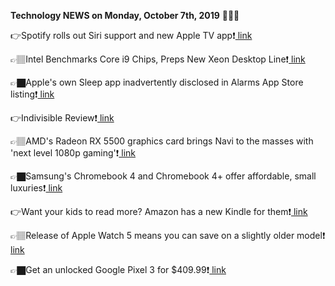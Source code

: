 <b>Technology NEWS on Monday, October 7th, 2019</b> 📡📡📡 

👉Spotify rolls out Siri support and new Apple TV app❗️<a href='https://www.google.com/url?rct=j&sa=t&url=https://www.theverge.com/2019/10/7/20902604/spotify-siri-feature-iphone-ipad-design-apple-tv-app-available&ct=ga&cd=CAIyGmVjZmViYzNiZjFkNzQyNDM6Y29tOmVuOlVT&usg=AFQjCNH0s8g9bTmdmyiNMWqDNtYUWuRWLA'> link</a>

👉🏽Intel Benchmarks Core i9 Chips, Preps New Xeon Desktop Line❗️<a href='https://www.google.com/url?rct=j&sa=t&url=https://www.pcmag.com/news/371166/intel-benchmarks-core-i9-chips-preps-new-xeon-desktop-line&ct=ga&cd=CAIyGmVjZmViYzNiZjFkNzQyNDM6Y29tOmVuOlVT&usg=AFQjCNE8mGh26fA0tw93v-mDgztxJ8eXzQ'> link</a>

👉🏿Apple's own Sleep app inadvertently disclosed in Alarms App Store listing❗️<a href='https://www.google.com/url?rct=j&sa=t&url=https://appleinsider.com/articles/19/10/07/apples-own-sleep-app-inadvertently-disclosed-in-alarms-app-store-listing&ct=ga&cd=CAIyGmVjZmViYzNiZjFkNzQyNDM6Y29tOmVuOlVT&usg=AFQjCNFeITI2YwGeXs37_WLkvPeT52r6Dg'> link</a>

👉Indivisible Review❗️<a href='https://www.google.com/url?rct=j&sa=t&url=https://www.ign.com/articles/2019/10/07/indivisible-review&ct=ga&cd=CAIyGmVjZmViYzNiZjFkNzQyNDM6Y29tOmVuOlVT&usg=AFQjCNFfYJhIX9RVYb7lT7QXVR_uDX1MBQ'> link</a>

👉🏽AMD's Radeon RX 5500 graphics card brings Navi to the masses with 'next level 1080p gaming'❗️<a href='https://www.google.com/url?rct=j&sa=t&url=https://www.pcworld.com/article/3444401/amds-radeon-rx-5500-graphics-card-specs-features.html&ct=ga&cd=CAIyGmVjZmViYzNiZjFkNzQyNDM6Y29tOmVuOlVT&usg=AFQjCNFbBkLnzRLbVJXEQDLOHfvNPRHUgg'> link</a>

👉🏿Samsung's Chromebook 4 and Chromebook 4+ offer affordable, small luxuries❗️<a href='https://www.google.com/url?rct=j&sa=t&url=https://www.pcworld.com/article/3444203/samsungs-chromebook-4-and-chromebook-4-offer-affordable-small-luxuries.html&ct=ga&cd=CAIyGmVjZmViYzNiZjFkNzQyNDM6Y29tOmVuOlVT&usg=AFQjCNHtKNZuGzFo6FGczT4SLMLcMcl63A'> link</a>

👉Want your kids to read more? Amazon has a new Kindle for them❗️<a href='https://www.google.com/url?rct=j&sa=t&url=https://www.usatoday.com/story/tech/talkingtech/2019/10/07/amazon-announces-kindle-for-kids/3863191002/&ct=ga&cd=CAIyGmVjZmViYzNiZjFkNzQyNDM6Y29tOmVuOlVT&usg=AFQjCNEGD6F8CEmqCqg0tesOm5J0B_vItw'> link</a>

👉🏽Release of Apple Watch 5 means you can save on a slightly older model❗️<a href='https://www.google.com/url?rct=j&sa=t&url=https://www.chicagotribune.com/consumer-reviews/sns-bestreviews-tech-apple-watch-5-release-save-on-gen-4-20191007-story.html&ct=ga&cd=CAIyGmVjZmViYzNiZjFkNzQyNDM6Y29tOmVuOlVT&usg=AFQjCNEUjXq0HWGVGXITmIeVbBIDx2yhlA'> link</a>

👉🏿Get an unlocked Google Pixel 3 for $409.99❗️<a href='https://www.google.com/url?rct=j&sa=t&url=https://www.cnet.com/news/get-an-unlocked-google-pixel-3-for-409-99/&ct=ga&cd=CAIyGmVjZmViYzNiZjFkNzQyNDM6Y29tOmVuOlVT&usg=AFQjCNHxzsmDgG5fcZW3IwSBsV996V1Ijg'> link</a>

